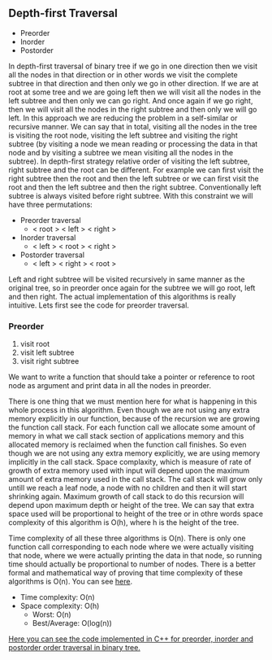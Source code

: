 ## Depth-first Traversal

- Preorder
- Inorder
- Postorder

In depth-first traversal of binary tree if we go in one direction then we visit all the nodes in that direction or in other words we visit the complete subtree in that direction and then only we go in other direction. If we are at root at some tree and we are going left then we will visit all the nodes in the left subtree and then only we can go right. And once again if we go right, then we will visit all the nodes in the right subtree and then only we will go left. In this approach we are reducing the problem in a self-similar or recursive manner. We can say that in total, visiting all the nodes in the tree is visiting the root node, visiting the left subtree and visiting the right subtree (by visiting a node we mean reading or processing the data in that node and by visiting a subtree we mean visiting all the nodes in the subtree). In depth-first strategy relative order of visiting the left subtree, right subtree and the root can be different. For example we can first visit the right subtree then the root and then the left subtree or we can first visit the root and then the left subtree and then the right subtree. Conventionally left subtree is always visited before right subtree. With this constraint we will have three permutations:

- Preorder traversal
  - < root > < left > < right >
- Inorder traversal
  - < left > < root > < right >
- Postorder traversal
  - < left > < right > < root >
  
Left and right subtree will be visited recursively in same manner as the original tree, so in preorder once again for the subtree we will go root, left and then right. The actual implementation of this algorithms is really intuitive. Lets first see the code for preorder traversal.

### Preorder
1. visit root
2. visit left subtree
3. visit right subtree

We want to write a function that should take a pointer or reference to root node as argument and print data in all the nodes in preorder. 

There is one thing that we must mention here for what is happening in this whole process in this algorithm. Even though we are not using any extra memory explicitly in our function, because of the recursion we are growing the function call stack. For each function call we allocate some amount of memory in what we call stack section of applications memory and this allocated memory is reclaimed when the function call finishes. So even though we are not using any extra memory explicitly, we are using memory implicitly in the call stack. Space complaxity, which is measure of rate of growth of extra memory used with input will depend upon the maximum amount of extra memory used in the call stack. The call stack will grow only untill we reach a leaf node, a node with no children and then it will start shrinking again. Maximum growth of call stack to do this recursion will depend upon maximum depth or height of the tree. We can say that extra space used will be proportional to height of the tree or in othre words space complexity of this algorithm is O(h), where h is the height of the tree.

Time complexity of all these three algorithms is O(n). There is only one function call corresponding to each node where we were actually visiting that node, where we were actually printing the data in that node, so running time should actually be proportional to number of nodes. There is a better formal and mathematical way of proving that time complexity of these algorithms is O(n). You can see [here](https://en.wikipedia.org/wiki/Master_theorem_(analysis_of_algorithms)).

- Time complexity: O(n)
- Space complexity: O(h)
  - Worst: O(n)
  - Best/Average: O(log(n))
  
[Here you can see the code implemented in C++ for preorder, inorder and postorder order traversal in binary tree.](https://github.com/andy489/Data_Structures_and_Algorithms_CPP/blob/master/Preorder%2C%20Inorder%2C%20Postorder%20traversals%20in%20BT.cpp)

